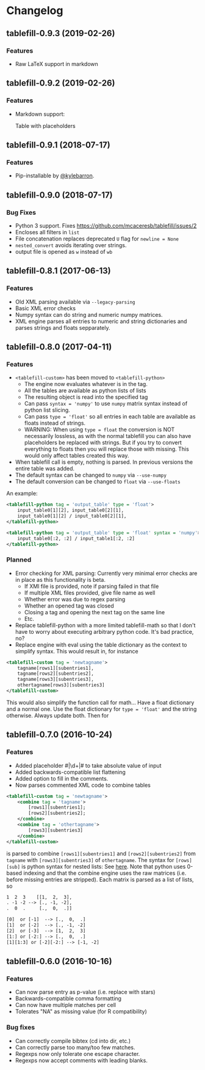 # Changelog

## tablefill-0.9.3 (2019-02-26)

### Features

- Raw LaTeX support in markdown

## tablefill-0.9.2 (2019-02-26)

### Features

- Markdown support:

    <!-- tablefill:start tab:label -->

    Table with placeholders

    <!-- tablefill:end -->

## tablefill-0.9.1 (2018-07-17)

### Features

- Pip-installable by [@kylebarron](https://github.com/kylebarron).

## tablefill-0.9.0 (2018-07-17)

### Bug Fixes

- Python 3 support. Fixes https://github.com/mcaceresb/tablefill/issues/2
- Encloses all filters in `list`
- File concatenation replaces deprecated `U` flag for `newline = None`
- `nested_convert` avoids iterating over strings.
- output file is opened as `w` instead of `wb`

## tablefill-0.8.1 (2017-06-13)

### Features

- Old XML parsing available via `--legacy-parsing`
- Basic XML error checks
- Numpy syntax can do string and numeric numpy matrices.
- XML engine parses all entries to numeric and string
  dictionaries and parses strings and floats sepparately.

## tablefill-0.8.0 (2017-04-11)

### Features

- `<tablefill-custom>` has been moved to `<tablefill-python>`
    - The engine now evaluates whatever is in the tag.
    - All the tables are available as python lists of lists
    - The resulting object is read into the specified tag
    - Can pass `syntax = 'numpy'` to use `numpy` matrix syntax instead of
      python list slicing.
    - Can pass `type = 'float'` so all entries in each table
      are available as floats instead of strings.
    - WARNING: When using `type = float` the conversion is NOT
      necessarily lossless, as with the normal tablefill you can also
      have placeholders be replaced with strings. But if you try to
      convert everything to floats then you will replace those with
      missing. This would only affect tables created this way.
- When tablefill call is empty, nothing is parsed. In previous
  versions the entire table was added.
- The default syntax can be changed to `numpy` via `--use-numpy`
- The default conversion can be changed to `float` via `--use-floats`

An example:
```xml
<tablefill-python tag = 'output_table' type = 'float'>
    input_table0[1][2], input_table0[2][1],
    input_table0[1][2] / input_table0[2][1],
</tablefill-python>

<tablefill-python tag = 'output_table' type = 'float' syntax = 'numpy'>
    input_table0[:2, :2] / input_table1[:2, :2]
</tablefill-python>
```

### Planned

- Error checking for XML parsing: Currently very minimal
  error checks are in place as this functionality is beta.
  - If XMl file is provided, note if parsing failed in that file
  - If multiple XML files provided, give file name as well
  - Whether error was due to regex parsing
  - Whether an opened tag was closed
  - Closing a tag and opening the next tag on the same line
  - Etc.
- Replace tablefill-python with a more limited tablefill-math
  so that I don't have to worry about executing arbitrary python
  code. It's bad practice, no?
- Replace engine with eval using the table dictionary as the context to
  simplify syntax. This would result in, for instance
```xml
<tablefill-custom tag = 'newtagname'>
    tagname[rows1][subentries1],
    tagname[rows2][subentries2],
    tagname[rows3][subentries3],
    othertagname[rows3][subentries3]
</tablefill-custom>
```
This would also simplify the function call for math... Have a float
dictionary and a normal one. Use the float dictionary for `type =
'float'` and the string otherwise. Always update both. Then for

## tablefill-0.7.0 (2016-10-24)

### Features

* Added placeholder #|\d+|# to take absolute value of input
* Added backwards-compatible list flattening
* Added option to fill in the comments.
* Now parses commented XML code to combine tables

```xml
<tablefill-custom tag = 'newtagname'>
    <combine tag = 'tagname'>
        [rows1][subentries1];
        [rows2][subentries2];
    </combine>
    <combine tag = 'othertagname'>
        [rows3][subentries3]
    </combine>
</tablefill-custom>
```

is parsed to combine `[rows1][subentries1]` and `[rows2][subentries2]`
from `tagname` with `[rows3][subentries3]` of `othertagname`. The
syntax for `[rows][sub]` is python syntax for nested lists: See
[here](http://stackoverflow.com/questions/509211#509295). Note that
python uses 0-based indexing and that the combine engine uses the raw
matrices (i.e. before missing entries are stripped). Each matrix is
parsed as a list of lists, so

```html
1  2  3    [[1,  2,  3],
. -1 -2 --> [., -1, -2],
.  0  .     [.,  0,  .]]

[0]  or [-1]  --> [.,  0,  .]
[1]  or [-2]  --> [., -1, -2]
[2]  or [-3]  --> [1,  2,  3]
[1:] or [-2:] --> [.,  0,  .]
[1][1:3] or [-2][-2:] --> [-1, -2]
```

## tablefill-0.6.0 (2016-10-16)

### Features

* Can now parse entry as p-value (i.e. replace with stars)
* Backwards-compatible comma formatting
* Can now have multiple matches per cell
* Tolerates "NA" as missing value (for R compatibility)

### Bug fixes

* Can correctly compile bibtex (cd into dir, etc.)
* Can correctly parse too many/too few matches.
* Regexps now only tolerate one escape character.
* Regexps now accept comments with leading blanks.
